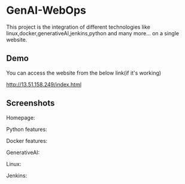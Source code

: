 
# GenAI-WebOps

This project is the integration of different technologies like linux,docker,generativeAI,jenkins,python and many more... on a single website.


## Demo

You can access the website from the below link(if it's working)

http://13.51.158.249/index.html





## Screenshots

Homepage:





Python features:



Docker features:



GenerativeAI:


Linux:


Jenkins:

